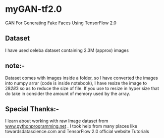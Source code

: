# myGAN-tf2.0
GAN For Generating Fake Faces Using TensorFlow 2.0
## Dataset 
I have used celeba dataset containing 2.3M (approx) images
## note:-
Dataset comes with images inside a folder,  so I have converted the images into numpy arrar (code is inside notebook),
I have resize the image to 28*28*3 so as to reduce the size of file. If you use to resize in hyper size that do take in consider the amount of memory used by the array.
## Special Thanks:-
I learn about working with raw Image dataset from www.pythonprogramming.net .
I took help from many places like towardsdatascience.com and TensorFlow 2.0 official website Tutorials
